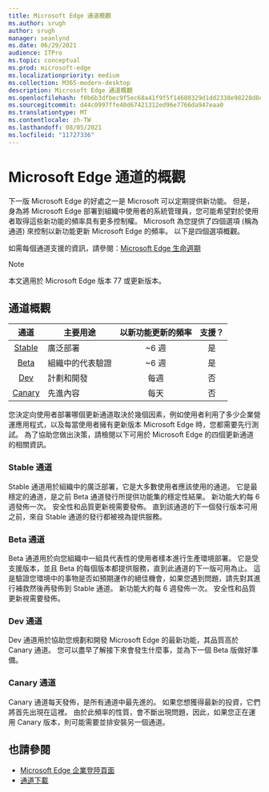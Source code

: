 ```yaml
---
title: Microsoft Edge 通道概觀
ms.author: srugh
author: srugh
manager: seanlynd
ms.date: 06/29/2021
audience: ITPro
ms.topic: conceptual
ms.prod: microsoft-edge
ms.localizationpriority: medium
ms.collection: M365-modern-desktop
description: Microsoft Edge 通道概觀
ms.openlocfilehash: f0b6b3dfbec9f5ec68a41f9f5f14680329d1dd2338e98228d0c84866313f5f48
ms.sourcegitcommit: d44c0997ffe40d67421312ed96e7766da947eaa0
ms.translationtype: MT
ms.contentlocale: zh-TW
ms.lasthandoff: 08/05/2021
ms.locfileid: "11727336"
---
```

# <a name="overview-of-the-microsoft-edge-channels"></a>Microsoft Edge 通道的概觀

下一版 Microsoft Edge 的好處之一是 Microsoft 可以定期提供新功能。 但是，身為將 Microsoft Edge 部署到組織中使用者的系統管理員，您可能希望對於使用者取得這些新功能的頻率具有更多控制權。 Microsoft 為您提供了四個選項 (稱為通道) 來控制以新功能更新 Microsoft Edge 的頻率。 以下是四個選項概觀。

如需每個通道支援的資訊，請參閱：[Microsoft Edge 生命週期](/deployedge/microsoft-edge-support-lifecycle)
  
> [!NOTE]
> 本文適用於 Microsoft Edge 版本 77 或更新版本。

## <a name="channel-overview"></a>通道概觀

|通道|主要用途|以新功能更新的頻率|支援？|
|:---:|---|:---:|:---:|
|[Stable](#stable-channel)|廣泛部署|~6 週|是|
|[Beta](#beta-channel)|組織中的代表驗證|~6 週|是|
|[Dev](#dev-channel)|計劃和開發|每週|否|
|[Canary](#canary-channel)|先進內容|每天|否|

您決定向使用者部署哪個更新通道取決於幾個因素，例如使用者利用了多少企業營運應用程式，以及每當使用者擁有更新版本 Microsoft Edge 時，您都需要先行測試。 為了協助您做出決策，請檢閱以下可用於 Microsoft Edge 的四個更新通道的相關資訊。

### <a name="stable-channel"></a>Stable 通道

Stable 通道用於組織中的廣泛部署，它是大多數使用者應該使用的通道。 它是最穩定的通道，是之前 Beta 通道發行所提供功能集的穩定性結果。 新功能大約每 6 週發佈一次。 安全性和品質更新視需要發佈。 直到該通道的下一個發行版本可用之前，來自 Stable 通道的發行都被視為提供服務。

### <a name="beta-channel"></a>Beta 通道

Beta 通道用於向您組織中一組具代表性的使用者樣本進行生產環境部署。 它是受支援版本，並且 Beta 的每個版本都提供服務，直到此通道的下一版可用為止。 這是驗證您環境中的事物是否如預期運作的絕佳機會，如果您遇到問題，請先對其進行補救然後再發佈到 Stable 通道。 新功能大約每 6 週發佈一次。 安全性和品質更新視需要發佈。

### <a name="dev-channel"></a>Dev 通道

Dev 通道用於協助您規劃和開發 Microsoft Edge 的最新功能，其品質高於 Canary 通道。 您可以盡早了解接下來會發生什麼事，並為下一個 Beta 版做好準備。

### <a name="canary-channel"></a>Canary 通道

Canary 通道每天發佈，是所有通道中最先進的。 如果您想獲得最新的投資，它們將首先出現在這裡。 由於此頻率的性質，會不斷出現問題，因此，如果您正在運用 Canary 版本，則可能需要並排安裝另一個通道。

## <a name="see-also"></a>也請參閱

- [Microsoft Edge 企業登陸頁面](https://aka.ms/EdgeEnterprise)
- [通道下載](https://aka.ms/EdgeEnterprise)
